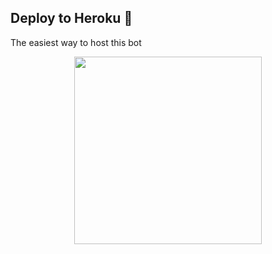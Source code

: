 



##  Deploy to Heroku  🤝
The easiest way to host this bot


<p align="center"><a href="https://heroku.com/deploy?template=https://github.com/CANDYOP01/CANDYxMUSIC"><img src="https://img.shields.io/badge/HEROKU-DEPLOY-blue?style=plastic&logo=heroku&logoColor=yellow"width="300"heigh="100" /></a></p>


